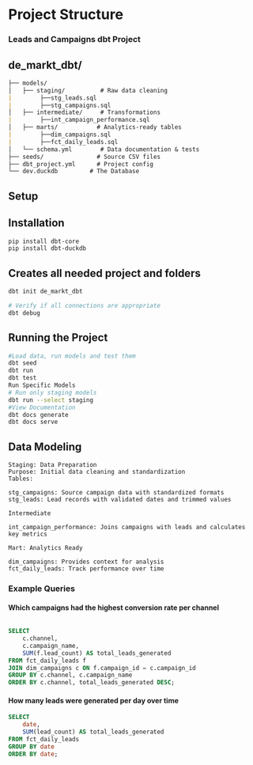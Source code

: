 # Project Structure
### Leads and Campaigns dbt Project

## de_markt_dbt/
```markdown
├── models/
│   ├── staging/          # Raw data cleaning
|        ├──stg_leads.sql
|        ├──stg_campaigns.sql
│   ├── intermediate/     # Transformations
|        ├──int_campaign_performance.sql
│   ├── marts/           # Analytics-ready tables
|        ├──dim_campaigns.sql
|        ├──fct_daily_leads.sql
│   └── schema.yml        # Data documentation & tests
├── seeds/               # Source CSV files
├── dbt_project.yml      # Project config
└── dev.duckdb         # The Database
```

## Setup
## Installation
```bash
pip install dbt-core 
pip install dbt-duckdb
```
## Creates all needed project and folders
```bash
dbt init de_markt_dbt  

# Verify if all connections are appropriate
dbt debug
```
## Running the Project
```bash
#Load data, run models and test them
dbt seed
dbt run
dbt test
Run Specific Models
# Run only staging models
dbt run --select staging
#View Documentation
dbt docs generate
dbt docs serve
```

## Data Modeling
```markup
Staging: Data Preparation
Purpose: Initial data cleaning and standardization
Tables:

stg_campaigns: Source campaign data with standardized formats
stg_leads: Lead records with validated dates and trimmed values

Intermediate

int_campaign_performance: Joins campaigns with leads and calculates key metrics

Mart: Analytics Ready

dim_campaigns: Provides context for analysis
fct_daily_leads: Track performance over time
``` 

### Example Queries
#### Which campaigns had the highest conversion rate per channel
```sql

SELECT 
    c.channel,
    c.campaign_name,
    SUM(f.lead_count) AS total_leads_generated
FROM fct_daily_leads f
JOIN dim_campaigns c ON f.campaign_id = c.campaign_id
GROUP BY c.channel, c.campaign_name
ORDER BY c.channel, total_leads_generated DESC;
```

#### How many leads were generated per day over time
```sql
SELECT 
    date,
    SUM(lead_count) AS total_leads_generated
FROM fct_daily_leads
GROUP BY date
ORDER BY date;
```